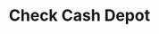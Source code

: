 ---
title: Check Cash Depot
slug: check-cash-depot
updated-on: '2024-05-30T13:44:31.749Z'
created-on: '2024-05-30T13:41:46.671Z'
published-on: '2024-05-30T13:54:32.469Z'
f_city-state-2:
- cms/city/trenton-tn.md
- cms/city/humboldt-tn.md
- cms/city/beltsville-md.md
- cms/city/gaithersburg-md.md
- cms/city/rockville-md.md
- cms/city/spring-md.md
- cms/city/hyattsville-md.md
- cms/city/greenbelt-md.md
- cms/city/arlington-va.md
f_locations:
- cms/payday-loan/check-cash-depot-10146.md
- cms/payday-loan/check-cash-depot-10147.md
- cms/payday-loan/check-cash-depot-10148.md
- cms/payday-loan/check-cash-depot-10149.md
- cms/payday-loan/check-cash-depot-10528.md
- cms/payday-loan/check-cash-depot-10529.md
- cms/payday-loan/check-cash-depot-10530.md
- cms/payday-loan/check-cash-depot-10531.md
- cms/payday-loan/check-cash-depot-10532.md
- cms/payday-loan/check-cash-depot-10533.md
- cms/payday-loan/check-cash-depot-10534.md
- cms/payday-loan/check-cash-depot-10535.md
- cms/payday-loan/check-cash-depot-10536.md
- cms/payday-loan/check-cash-depot-10537.md
- cms/payday-loan/check-cash-depot-10538.md
- cms/payday-loan/check-cash-depot-10539.md
- cms/payday-loan/check-cash-depot-10540.md
- cms/payday-loan/check-cash-depot-10541.md
- cms/payday-loan/check-cash-depot-10542.md
- cms/payday-loan/check-cash-depot-10543.md
- cms/payday-loan/check-cash-depot-10544.md
f_states:
- cms/state/tennessee.md
- cms/state/maryland.md
- cms/state/virginia.md
layout: '[company].html'
tags: company
---